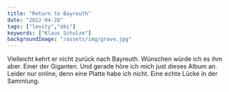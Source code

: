 ```yaml
---
title: "Return to Bayreuth"
date: "2022-04-28"
tags: ["levity","obi"]
keywords: ["Klaus Schulze"]
backgroundImage: "/assets/img/grave.jpg"
---
```

Vielleicht kehrt er nicht zurück nach Bayreuth. Wünschen würde ich es ihm aber. Einer der Giganten. Und gerade höre ich mich just dieses Album an. Leider nur online, denn eine Platte habe ich nicht. Eine echte Lücke in der Sammlung.